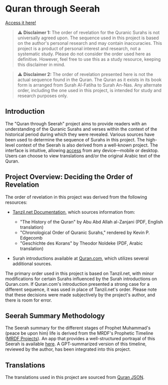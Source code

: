 # Quran through Seerah

[Access it here!](https://gonotech.github.io/quran-through-seerah/)

> ⚠️ **Disclaimer 1:** The order of revelation for the Quranic Surahs is not universally agreed upon. The sequence used in this project is based on the author's personal research and may contain inaccuracies. This project is a product of personal interest and research, not a systematic study. Please do not consider the order used here as definitive. However, feel free to use this as a study resource, keeping this disclaimer in mind.

> ⚠️ **Disclaimer 2:** The order of revelation presented here is not the actual sequence found in the Quran. The Quran as it exists in its book form is arranged from Surah Al-Fatiha to Surah An-Nas. Any alternate order, including the one used in this project, is intended for study and research purposes only.

## Introduction

The "Quran through Seerah" project aims to provide readers with an understanding of the Quranic Surahs and verses within the context of the historical period during which they were revealed. Various sources have been used to determine the sequence of Surahs in this project. The high-level context of the Seerah is also derived from a well-known project. The interface is intuitive, allowing [access](https://gonotech.github.io/quran-through-seerah/) from any device—mobile or desktop. Users can choose to view translations and/or the original Arabic text of the Quran.

## Project Overview: Deciding the Order of Revelation

The order of revelation in this project was derived from the following resources:

- [Tanzil.net Documentation](https://tanzil.net/docs/revelation_order), which sources information from:
  - "The History of the Quran" by Abu Abd Allah al-Zanjani (PDF, English translation)
  - "Chronological Order of Quranic Surahs," rendered by Kevin P. Edgecomb
  - "Geschichte des Korans" by Theodor Noldeke (PDF, Arabic translation)
  
- Surah introductions available at [Quran.com](https://quran.com/), which utilizes several additional sources.

The primary order used in this project is based on Tanzil.net, with minor modifications for certain Surahs influenced by the Surah introductions on Quran.com. If Quran.com's introduction presented a strong case for a different sequence, it was used in place of Tanzil.net's order. Please note that these decisions were made subjectively by the project's author, and there is room for error.

## Seerah Summary Methodology

The Seerah summary for the different stages of Prophet Muhammad's (peace be upon him) life is derived from the MRDF's Prophetic Timeline ([MRDF Projects](https://www.mrdf.co.uk/projects)). An app that provides a well-structured portrayal of this Seerah is available [here](https://gtaf.org/apps/seerah/). A GPT-summarized version of this timeline, reviewed by the author, has been integrated into this project.

## Translations

The translations used in this project are sourced from [Quran JSON](https://github.com/risan/quran-json).
